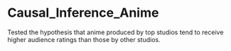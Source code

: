 # Causal_Inference_Anime
Tested the hypothesis that anime produced by top studios tend to receive higher audience ratings than those
by other studios.
